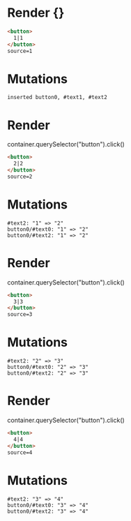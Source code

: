 # Render {}
```html
<button>
  1|1
</button>
source=1
```

# Mutations
```
inserted button0, #text1, #text2
```


# Render 
container.querySelector("button").click()

```html
<button>
  2|2
</button>
source=2
```

# Mutations
```
#text2: "1" => "2"
button0/#text0: "1" => "2"
button0/#text2: "1" => "2"
```


# Render 
container.querySelector("button").click()

```html
<button>
  3|3
</button>
source=3
```

# Mutations
```
#text2: "2" => "3"
button0/#text0: "2" => "3"
button0/#text2: "2" => "3"
```


# Render 
container.querySelector("button").click()

```html
<button>
  4|4
</button>
source=4
```

# Mutations
```
#text2: "3" => "4"
button0/#text0: "3" => "4"
button0/#text2: "3" => "4"
```